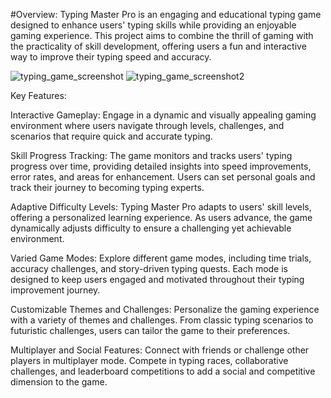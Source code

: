 #Overview:
Typing Master Pro is an engaging and educational typing game designed to enhance users' typing skills while providing an enjoyable gaming experience. This project aims to combine the thrill of gaming with the practicality of skill development, offering users a fun and interactive way to improve their typing speed and accuracy.

![typing_game_screenshot](https://github.com/Tejws/TypingGame/assets/154742112/021f7d20-9948-4040-b1e9-b54a5df4c20b)
![typing_game_screenshot2](https://github.com/Tejws/TypingGame/assets/154742112/1d4c50b4-27fe-4818-ab92-68fcb181d57c)
 
Key Features:
 
Interactive Gameplay: 
Engage in a dynamic and visually appealing gaming environment where users navigate through levels, challenges, and scenarios that require quick and accurate typing.
 
Skill Progress Tracking:
The game monitors and tracks users' typing progress over time, providing detailed insights into speed improvements, error rates, and areas for enhancement. Users can set personal goals and track their journey to becoming typing experts.

Adaptive Difficulty Levels:
Typing Master Pro adapts to users' skill levels, offering a personalized learning experience. As users advance, the game dynamically adjusts difficulty to ensure a challenging yet achievable environment.

Varied Game Modes:
Explore different game modes, including time trials, accuracy challenges, and story-driven typing quests. Each mode is designed to keep users engaged and motivated throughout their typing improvement journey.

Customizable Themes and Challenges:
Personalize the gaming experience with a variety of themes and challenges. From classic typing scenarios to futuristic challenges, users can tailor the game to their preferences.
 
Multiplayer and Social Features:
Connect with friends or challenge other players in multiplayer mode. Compete in typing races, collaborative challenges, and leaderboard competitions to add a social and competitive dimension to the game.
